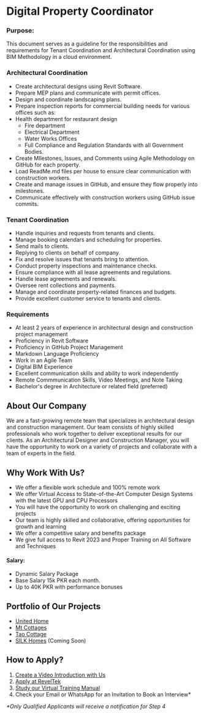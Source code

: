 # Digital Property Coordinator

### Purpose:
This document serves as a guideline for the responsibilities and requirements for Tenant Coordination and Architectural Coordination using BIM Methodology in a cloud environment.

### Architectural Coordination
- Create architectural designs using Revit Software.
- Prepare MEP plans and communicate with permit offices.
- Design and coordinate landscaping plans.
- Prepare inspection reports for commercial building needs for various offices such as:
- Health department for restaurant design
  - Fire department
  - Electrical Department
  - Water Works Offices
  - Full Compliance and Regulation Standards with all Government Bodies.
- Create MIlestones, Issues, and Comments using Agile Methodology on GitHub for each property.
- Load ReadMe.md files per house to ensure clear communication with construction workers.
- Create and manage issues in GitHub, and ensure they flow properly into milestones.
- Communicate effectively with construction workers using GitHub issue commits.

### Tenant Coordination
- Handle inquiries and requests from tenants and clients.
- Manage booking calendars and scheduling for properties.
- Send mails to clients.
- Replying to clients on behalf of company.
- Fix and resolve issues that tenants bring to attention.
- Conduct property inspections and maintenance checks.
- Ensure compliance with all lease agreements and regulations.
- Handle lease agreements and renewals.
- Oversee rent collections and payments.
- Manage and coordinate property-related finances and budgets.
- Provide excellent customer service to tenants and clients.


### Requirements
- At least 2 years of experience in architectural design and construction project management
- Proficiency in Revit Software
- Proficiency in GitHub Project Management
- Markdown Language Proficiency
- Work in an Agile Team
- Digital BIM Experience
- Excellent communication skills and ability to work independently
- Remote Commmunication Skills, Video Meetings, and Note Taking
- Bachelor's degree in Architecture or related field (preferred)

## About Our Company
We are a fast-growing remote team that specializes in architectural design and construction management. Our team consists of highly skilled professionals who work together to deliver exceptional results for our clients. As an Architectural Designer and Construction Manager, you will have the opportunity to work on a variety of projects and collaborate with a team of experts in the field.

## Why Work With Us?
- We offer a flexible work schedule and 100% remote work
- We offer Virtual Access to State-of-the-Art Computer Design Systems with the latest GPU and CPU Processors
- You will have the opportunity to work on challenging and exciting projects
- Our team is highly skilled and collaborative, offering opportunities for growth and learning
- We offer a competitive salary and benefits package
- We give full access to Revit 2023 and Proper Training on All Software and Techniques

#### Salary:
- Dynamic Salary Package 
- Base Salary 15k PKR each month. 
- Up to 40K PKR with performance bonuses

## Portfolio of Our Projects
- [United Home](https://github.com/United-Home/Overview)
- [Mt Cottages](https://mtcottages.com/)
- [Tao Cottage](https://taocottage.com/)
- [SILK Homes](https://silkhomes.org/) (Coming Soon)

## How to Apply?
1. [Create a Video Introduction with Us](https://intro.reveltek.com/)
2. [Apply at RevelTek](https://apply.reveltek.com/)
3. [Study our Virtual Training Manual](https://training.reveltek.com/)
4. Check your Email or WhatsApp for an Invitation to Book an Interview*

_*Only Qualified Applicants will receive a notification for Step 4_
